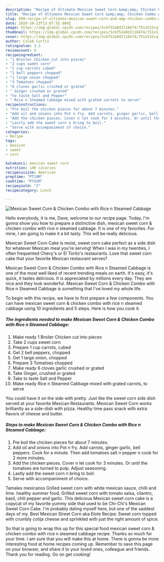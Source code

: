 ```yaml
---
description: "Recipe of Ultimate Mexican Sweet Corn &amp;amp; Chicken Combo with Rice n Steamed Cabbage"
title: "Recipe of Ultimate Mexican Sweet Corn &amp;amp; Chicken Combo with Rice n Steamed Cabbage"
slug: 699-recipe-of-ultimate-mexican-sweet-corn-and-amp-chicken-combo-with-rice-n-steamed-cabbage
date: 2020-10-23T13:07:55.884Z
image: https://img-global.cpcdn.com/recipes/5cbf52a0d2118474/751x532cq70/mexican-sweet-corn-chicken-combo-with-rice-n-steamed-cabbage-recipe-main-photo.jpg
thumbnail: https://img-global.cpcdn.com/recipes/5cbf52a0d2118474/751x532cq70/mexican-sweet-corn-chicken-combo-with-rice-n-steamed-cabbage-recipe-main-photo.jpg
cover: https://img-global.cpcdn.com/recipes/5cbf52a0d2118474/751x532cq70/mexican-sweet-corn-chicken-combo-with-rice-n-steamed-cabbage-recipe-main-photo.jpg
author: Caleb Curtis
ratingvalue: 3.3
reviewcount: 4
recipeingredient:
- "1 Broiler Chicken cut into pieces"
- "2 cups sweet corn"
- "1 cup carrots cubed"
- "2 bell peppers chopped"
- "1 large onion chopped"
- "3 Tomatoes chopped"
- "6 cloves garlic crushed or grated"
- " Ginger crushed or grated"
- "to taste Salt and Pepper"
- " Rice n Steamed Cabbage mixed with grated carrots to serve"
recipeinstructions:
- "Pre boil the chicken pieces for about 7 minutes."
- "Add oil and onions into Pot n fry. Add carrots, ginger garlic, bell peppers. Cook for a minute. Then add tomatoes salt n pepper n cook for 2 more minutes."
- "Add the chicken pieces. Cover n let cook for 3 minutes. Or until the tomatoes are turned to pulp. Adjust seasoning."
- "Lastly add the sweet corn n bring to boil."
- "Serve with accompaniment of choice."
categories:
- Recipe
tags:
- mexican
- sweet
- corn

katakunci: mexican sweet corn 
nutrition: 149 calories
recipecuisine: American
preptime: "PT19M"
cooktime: "PT42M"
recipeyield: "2"
recipecategory: Lunch

---
```



![Mexican Sweet Corn &amp; Chicken Combo with Rice n Steamed Cabbage](https://img-global.cpcdn.com/recipes/5cbf52a0d2118474/751x532cq70/mexican-sweet-corn-chicken-combo-with-rice-n-steamed-cabbage-recipe-main-photo.jpg)

Hello everybody, it is me, Dave, welcome to our recipe page. Today, I'm gonna show you how to prepare a distinctive dish, mexican sweet corn &amp; chicken combo with rice n steamed cabbage. It is one of my favorites. For mine, I am going to make it a bit tasty. This will be really delicious.

Mexican Sweet Corn Cake is moist, sweet corn cake perfect as a side dish for whatever Mexican meal you&#39;re serving! When I was in my twenties, I often frequented Chevy&#39;s or El Torito&#39;s restaurants. Love that sweet corn cake that your favorite Mexican restaurant serves?

Mexican Sweet Corn &amp; Chicken Combo with Rice n Steamed Cabbage is one of the most well liked of recent trending meals on earth. It's easy, it's quick, it tastes delicious. It is appreciated by millions every day. They are nice and they look wonderful. Mexican Sweet Corn &amp; Chicken Combo with Rice n Steamed Cabbage is something that I've loved my whole life.


To begin with this recipe, we have to first prepare a few components. You can have mexican sweet corn &amp; chicken combo with rice n steamed cabbage using 10 ingredients and 5 steps. Here is how you cook it.

<!--inarticleads1-->

##### The ingredients needed to make Mexican Sweet Corn &amp; Chicken Combo with Rice n Steamed Cabbage:

1. Make ready 1 Broiler Chicken cut into pieces
1. Take 2 cups sweet corn
1. Prepare 1 cup carrots, cubed
1. Get 2 bell peppers, chopped
1. Get 1 large onion, chopped
1. Prepare 3 Tomatoes chopped
1. Make ready 6 cloves garlic crushed or grated
1. Take  Ginger, crushed or grated
1. Take to taste Salt and Pepper
1. Make ready  Rice n Steamed Cabbage mixed with grated carrots, to serve


You could have it on the side with pretty. Just like the sweet corn side dish served at your favorite Mexican Restaurants. Mexican Sweet Corn works brilliantly as a side-dish with pizza. Healthy time pass snack with extra flavors of cheese and butter. 

<!--inarticleads2-->

##### Steps to make Mexican Sweet Corn &amp; Chicken Combo with Rice n Steamed Cabbage:

1. Pre boil the chicken pieces for about 7 minutes.
1. Add oil and onions into Pot n fry. Add carrots, ginger garlic, bell peppers. Cook for a minute. Then add tomatoes salt n pepper n cook for 2 more minutes.
1. Add the chicken pieces. Cover n let cook for 3 minutes. Or until the tomatoes are turned to pulp. Adjust seasoning.
1. Lastly add the sweet corn n bring to boil.
1. Serve with accompaniment of choice.


Tamales mexicanos Grilled sweet corn with white mexican sauce, chilli and lime. healthy summer food. Grilled sweet corn with tomato salsa, cilantro, basil, chili pepper and garlic. This delicious Mexican sweet corn cake is a copycat of my favorite yummy side that used to be Chi-Chi&#39;s Mexican Sweet Corn Cake. I&#39;m probably dating myself here, but one of the saddest days of my. Best Mexican Street Corn aka Elote Recipe: Sweet corn topped with crumbly cotija cheese and sprinkled with just the right amount of spice. 

So that is going to wrap this up for this special food mexican sweet corn &amp; chicken combo with rice n steamed cabbage recipe. Thanks so much for your time. I am sure that you will make this at home. There is gonna be more interesting food at home recipes coming up. Remember to save this page on your browser, and share it to your loved ones, colleague and friends. Thank you for reading. Go on get cooking!
